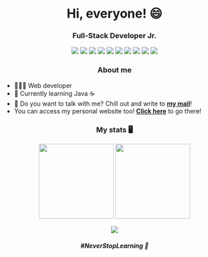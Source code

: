 <h1 align='center'>Hi, everyone! 😄</h1>

<h3 align='center'>Full-Stack Developer Jr.</h3>

<div id="badges" align="center">
  <img src="https://img.shields.io/badge/HTML5-20232A?style=for-the-badge&logo=html5&logoColor=yellow"/>
  <img src="https://img.shields.io/badge/CSS3-20232A?style=for-the-badge&logo=css3&logoColor=yellow"/>
  <img src="https://img.shields.io/badge/JavaScript-20232A?style=for-the-badge&logo=javascript&logoColor=yellow"/>
  <img src="https://img.shields.io/badge/php-20232A?style=for-the-badge&logo=php&logoColor=yellow"/>
  <img src="https://img.shields.io/badge/laravel-20232A?style=for-the-badge&logo=laravel&logoColor=yellow"/>
  <img src="https://img.shields.io/badge/bootstrap-20232A?style=for-the-badge&logo=bootstrap&logoColor=yellow"/>
  <img src="https://img.shields.io/badge/ANGULAR.JS-20232A?style=for-the-badge&logo=ANGULAR&logoColor=yellow"/>
  <img src="https://img.shields.io/badge/Figma-20232A?style=for-the-badge&logo=figma&logoColor=yellow"/>
  <img src="https://img.shields.io/badge/Adobe%20Illustrator-20232A?style=for-the-badge&logo=adobe%20illustrator&logoColor=yellow"/>
  <img src="https://img.shields.io/badge/Adobe%20Photoshop-20232A?style=for-the-badge&logo=Adobe%20Photoshop&logoColor=yellow"/>
</div>

<div id="myInfos">
  <h3 align="center">About me</h3>
   <ul>
     <li>👨🏽‍💻 Web developer</li>
     <li>🌠 Currently learning Java ☕</li>
     <li>📧 Do you want to talk with me? Chill out and write to <strong><a href="mailto:lucasvidal.contato@gmail.com">my mail</a></strong>!</li>
     <li>You can access my personal website too! <strong><a target="_blank" href="https://lucasvidalweb.web.app">Click here</a></strong> to go there!</li>
   </ul>
</div>

<div id="stats">
    <h3 align='center'> My stats 🖥</h3>
    <div id="badges" align="center">
      <img align="center" height="170px" src="https://github-readme-stats.vercel.app/api?username=lvidal-gs&bg_color=20232A&text_color=ffffff&show_icons=true&title_color=CAA614&icon_color=CAA614"/>
      <img align="center" height="170px" src="https://github-readme-stats.vercel.app/api/top-langs/?username=lvidal-gs&bg_color=20232A&title_color=CAA614&layout=compact&border_color=ffffff&text_color=ffffff"/>
    </div>
</div>

</br>
<div align="center">
  <img src="https://komarev.com/ghpvc/?username=lvidal-gs&color=CAA614"/>
</div>

<h6 align='center'><b>#NeverStopLearning 🚀</b></h6>


